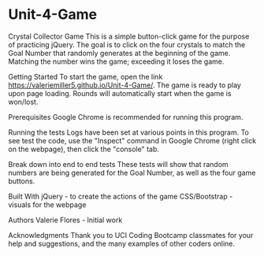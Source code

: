 # Unit-4-Game

Crystal Collector Game
This is a simple button-click game for the purpose of practicing jQuery.  The goal is to click on the four crystals to match the Goal Number that randomly generates at the beginning of the game.  Matching the number wins the game; exceeding it loses the game.

Getting Started
To start the game, open the link https://valeriemiller5.github.io/Unit-4-Game/. The game is ready to play upon page loading.  Rounds will automatically start when the game is won/lost.

Prerequisites
Google Chrome is recommended for running this program.

Running the tests
Logs have been set at various points in this program. To see test the code, use the "Inspect" command in Google Chrome (right click on the webpage), then click the "console" tab.

Break down into end to end tests
These tests will show that random numbers are being generated for the Goal Number, as well as the four game buttons.

Built With
jQuery - to create the actions of the game
CSS/Bootstrap - visuals for the webpage

Authors
Valerie Flores - Initial work

Acknowledgments
Thank you to UCI Coding Bootcamp classmates for your help and suggestions, and the many examples of other coders online.